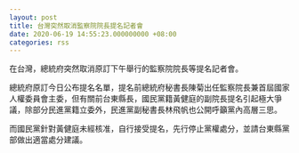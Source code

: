 ```yaml
---
layout: post
title: 台灣突然取消監察院院長提名記者會
date: 2020-06-19 14:55:23.000000000 +08:00
categories: rss
---
```


在台灣，總統府突然取消原訂下午舉行的監察院院長等提名記者會。

總統府原訂今日公布提名名單，提名前總統府秘書長陳菊出任監察院長兼首屆國家人權委員會主委，但有關前台東縣長，國民黨籍黃健庭的副院長提名引起極大爭議，除部分民進黨籍立委外，民進黨副秘書長林飛帆也公開呼籲黨內高層三思。

而國民黨針對黃健庭未經核准，自行接受提名，先行停止黨權處分，並請台東縣黨部做出適當處分建議。
